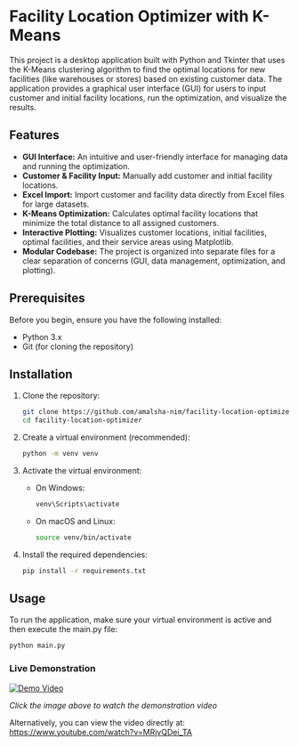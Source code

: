 # Facility Location Optimizer with K-Means

This project is a desktop application built with Python and Tkinter that uses the K-Means clustering algorithm to find the optimal locations for new facilities (like warehouses or stores) based on existing customer data. The application provides a graphical user interface (GUI) for users to input customer and initial facility locations, run the optimization, and visualize the results.

## Features

- **GUI Interface:** An intuitive and user-friendly interface for managing data and running the optimization.  
- **Customer & Facility Input:** Manually add customer and initial facility locations.  
- **Excel Import:** Import customer and facility data directly from Excel files for large datasets.  
- **K-Means Optimization:** Calculates optimal facility locations that minimize the total distance to all assigned customers.  
- **Interactive Plotting:** Visualizes customer locations, initial facilities, optimal facilities, and their service areas using Matplotlib.  
- **Modular Codebase:** The project is organized into separate files for a clear separation of concerns (GUI, data management, optimization, and plotting).

## Prerequisites

Before you begin, ensure you have the following installed:  
- Python 3.x  
- Git (for cloning the repository)

## Installation

1. Clone the repository:
   ```bash
   git clone https://github.com/amalsha-nim/facility-location-optimizer.git
   cd facility-location-optimizer
   ```

2. Create a virtual environment (recommended):
   ```bash
   python -m venv venv
   ```

3. Activate the virtual environment:
   - On Windows:
     ```bash
     venv\Scripts\activate
     ```
   - On macOS and Linux:
     ```bash
     source venv/bin/activate
     ```

4. Install the required dependencies:
   ```bash
   pip install -r requirements.txt
   ```

## Usage

To run the application, make sure your virtual environment is active and then execute the main.py file:

```bash
python main.py
```

### Live Demonstration

[![Demo Video](https://img.youtube.com/vi/MRjvQDei_TA/0.jpg)](https://www.youtube.com/watch?v=MRjvQDei_TA)

*Click the image above to watch the demonstration video*

Alternatively, you can view the video directly at: https://www.youtube.com/watch?v=MRjvQDei_TA
